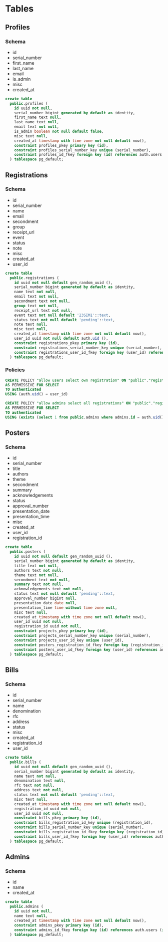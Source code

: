 # Tables

## Profiles

### Schema

- id
- serial_number
- first_name
- last_name
- email
- is_admin
- misc
- created_at

```sql
create table
  public.profiles (
    id uuid not null,
    serial_number bigint generated by default as identity,
    first_name text null,
    last_name text null,
    email text not null,
    is_admin boolean not null default false,
    misc text null,
    created_at timestamp with time zone not null default now(),
    constraint profiles_pkey primary key (id),
    constraint profiles_serial_number_key unique (serial_number),
    constraint profiles_id_fkey foreign key (id) references auth.users (id)
  ) tablespace pg_default;
```

## Registrations

### Schema

- id
- serial_number
- name
- email
- secondment
- group
- receipt_url
- event
- status
- note
- misc
- created_at
- user_id

```sql
create table
  public.registrations (
    id uuid not null default gen_random_uuid (),
    serial_number bigint generated by default as identity,
    name text not null,
    email text not null,
    secondment text not null,
    group text not null,
    receipt_url text not null,
    event text not null default '23SIM1'::text,
    status text not null default 'pending'::text,
    note text null,
    misc text null,
    created_at timestamp with time zone not null default now(),
    user_id uuid not null default auth.uid (),
    constraint registrations_pkey primary key (id),
    constraint registrations_serial_number_key unique (serial_number),
    constraint registrations_user_id_fkey foreign key (user_id) references auth.users (id)
  ) tablespace pg_default;
```

### Policies
```sql
CREATE POLICY "allow users select own registration" ON "public"."registrations"
AS PERMISSIVE FOR SELECT
TO authenticated
USING (auth.uid() = user_id)
```

```sql
CREATE POLICY "allow admins select all registrations" ON "public"."registrations"
AS PERMISSIVE FOR SELECT
TO authenticated
USING (exists (select 1 from public.admins where admins.id = auth.uid()))
```

## Posters

### Schema

- id
- serial_number
- title
- authors
- theme
- secondment
- summary
- acknowledgements
- status
- approval_number
- presentation_date
- presentation_time
- misc
- created_at
- user_id
- registration_id

```sql
create table
  public.posters (
    id uuid not null default gen_random_uuid (),
    serial_number bigint generated by default as identity,
    title text not null,
    authors text not null,
    theme text not null,
    secondment text not null,
    summary text not null,
    acknowledgements text not null,
    status text not null default 'pending'::text,
    approval_number bigint null,
    presentation_date date null,
    presentation_time time without time zone null,
    misc text null,
    created_at timestamp with time zone not null default now(),
    user_id uuid not null,
    registration_id uuid not null,
    constraint projects_pkey primary key (id),
    constraint projects_serial_number_key unique (serial_number),
    constraint projects_user_id_key unique (user_id),
    constraint posters_registration_id_fkey foreign key (registration_id) references registrations (id),
    constraint posters_user_id_fkey foreign key (user_id) references auth.users (id)
  ) tablespace pg_default;
```

## Bills

### Schema

- id
- serial_number
- name
- denomination
- rfc
- address
- status
- misc
- created_at
- registration_id
- user_id

```sql
create table
  public.bills (
    id uuid not null default gen_random_uuid (),
    serial_number bigint generated by default as identity,
    name text not null,
    denomination text null,
    rfc text not null,
    address text not null,
    status text not null default 'pending'::text,
    misc text null,
    created_at timestamp with time zone not null default now(),
    registration_id uuid not null,
    user_id uuid not null,
    constraint bills_pkey primary key (id),
    constraint bills_registration_id_key unique (registration_id),
    constraint bills_serial_number_key unique (serial_number),
    constraint bills_registration_id_fkey foreign key (registration_id) references registrations (id),
    constraint bills_user_id_fkey foreign key (user_id) references auth.users (id)
  ) tablespace pg_default;
```

## Admins

### Schema

- id
- name
- created_at

```sql
create table
  public.admins (
    id uuid not null,
    name text null,
    created_at timestamp with time zone not null default now(),
    constraint admins_pkey primary key (id),
    constraint admins_id_fkey foreign key (id) references auth.users (id)
  ) tablespace pg_default;
```